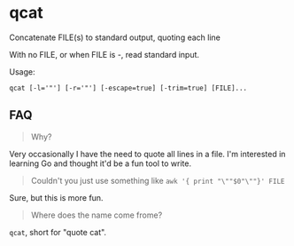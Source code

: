 # qcat

Concatenate FILE(s) to standard output, quoting each line

With no FILE, or when FILE is -, read standard input.

Usage:

```
qcat [-l='"'] [-r='"'] [-escape=true] [-trim=true] [FILE]...
```

## FAQ

> Why?

Very occasionally I have the need to quote all lines in a file. I'm interested in
learning Go and thought it'd be a fun tool to write.

> Couldn't you just use something like `awk '{ print "\""$0"\""}' FILE`

Sure, but this is more fun.

> Where does the name come frome?

`qcat`, short for "quote cat".
